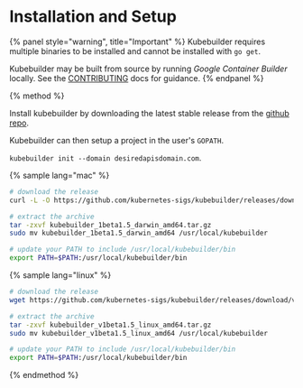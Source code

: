 # Installation and Setup

{% panel style="warning", title="Important" %}
Kubebuilder requires multiple binaries to be installed and cannot be installed with `go get`.

Kubebuilder may be built from source by running *Google Container Builder* locally.  See the
[CONTRIBUTING](https://github.com/kubernetes-sigs/kubebuilder/blob/master/CONTRIBUTING.md) docs for guidance.
{% endpanel %}

{% method %}

Install kubebuilder by downloading the latest stable release from the
[github repo](https://github.com/kubernetes-sigs/kubebuilder/releases).

Kubebuilder can then setup a project in the user's `GOPATH`.

`kubebuilder init --domain desiredapisdomain.com`.

{% sample lang="mac" %}
```bash
# download the release
curl -L -O https://github.com/kubernetes-sigs/kubebuilder/releases/download/1beta1.5/kubebuilder_1beta1.5_darwin_amd64.tar.gz

# extract the archive
tar -zxvf kubebuilder_1beta1.5_darwin_amd64.tar.gz
sudo mv kubebuilder_1beta1.5_darwin_amd64 /usr/local/kubebuilder

# update your PATH to include /usr/local/kubebuilder/bin
export PATH=$PATH:/usr/local/kubebuilder/bin
```

{% sample lang="linux" %}
```bash
# download the release
wget https://github.com/kubernetes-sigs/kubebuilder/releases/download/v1beta1.5/kubebuilder_1beta1.5_darwin_amd64.tar.gz

# extract the archive
tar -zxvf kubebuilder_v1beta1.5_linux_amd64.tar.gz
sudo mv kubebuilder_v1beta1.5_linux_amd64 /usr/local/kubebuilder

# update your PATH to include /usr/local/kubebuilder/bin
export PATH=$PATH:/usr/local/kubebuilder/bin
```

{% endmethod %}

